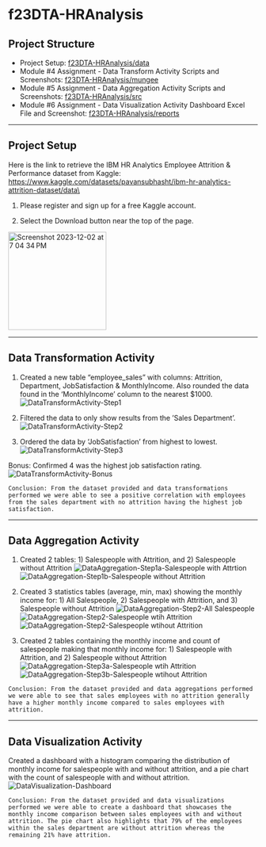 # f23DTA-HRAnalysis

## Project Structure

- Project Setup: [f23DTA-HRAnalysis/data](https://github.com/RobertDalmacio/f23DTA-HRAnalysis/tree/main/data)
- Module #4 Assignment - Data Transform Activity Scripts and Screenshots: [f23DTA-HRAnalysis/mungee](https://github.com/RobertDalmacio/f23DTA-HRAnalysis/tree/main/mungee)
- Module #5 Assignment - Data Aggregation Activity Scripts and Screenshots: [f23DTA-HRAnalysis/src](https://github.com/RobertDalmacio/f23DTA-HRAnalysis/tree/main/src)
- Module #6 Assignment - Data Visualization Activity Dashboard Excel File and Screenshot: [f23DTA-HRAnalysis/reports](https://github.com/RobertDalmacio/f23DTA-HRAnalysis/tree/main/reports)

***

## Project Setup

Here is the link to retrieve the IBM HR Analytics Employee Attrition & Performance dataset from Kaggle: \
https://www.kaggle.com/datasets/pavansubhasht/ibm-hr-analytics-attrition-dataset/data\

1. Please register and sign up for a free Kaggle account.

2. Select the Download button near the top of the page.
<img width="198" alt="Screenshot 2023-12-02 at 7 04 34 PM" src="https://github.com/RobertDalmacio/f23DTA-HRAnalysis/assets/99753940/3682c1a0-b2b8-43f7-933e-62c4cd319687">

***

## Data Transformation Activity

1. Created a new table “employee_sales” with columns: Attrition, Department, JobSatisfaction & MonthlyIncome. Also rounded the data found in the ‘MonthlyIncome’ column to the nearest $1000.
![DataTransformActivity-Step1](https://github.com/RobertDalmacio/f23DTA-HRAnalysis/assets/99753940/c4e3bc9c-567f-4208-a540-c8b693fc4036)

2.  Filtered the data to only show results from the ’Sales Department’.
![DataTransformActivity-Step2](https://github.com/RobertDalmacio/f23DTA-HRAnalysis/assets/99753940/ef4c31bf-d607-4f95-b137-4b830e72251e)

3. Ordered the data by ‘JobSatisfaction’ from highest to lowest.
![DataTransformActivity-Step3](https://github.com/RobertDalmacio/f23DTA-HRAnalysis/assets/99753940/30b49ea2-9007-42dc-8d12-b4cc82f2b86a)

Bonus: Confirmed 4 was the highest job satisfaction rating.
![DataTransformActivity-Bonus](https://github.com/RobertDalmacio/f23DTA-HRAnalysis/assets/99753940/d9e00bf2-ac1c-4370-966b-cc8f5451c591)

`Conclusion: From the dataset provided and data transformations performed we were able to see a positive correlation with employees from the sales department with no attrition having the highest job satisfaction.`

***

## Data Aggregation Activity

1. Created 2 tables: 1) Salespeople with Attrition, and 2) Salespeople without Attrition
![DataAggregation-Step1a-Salespeople with Attrtion](https://github.com/RobertDalmacio/f23DTA-HRAnalysis/assets/99753940/13b3b907-7705-4a34-9ca1-39d32edb8dd5)
![DataAggregation-Step1b-Salespeople without Attrition](https://github.com/RobertDalmacio/f23DTA-HRAnalysis/assets/99753940/cc1d4163-535d-40de-b3ee-777c141adb69)

2. Created 3 statistics tables (average, min, max) showing the monthly income for: 1) All Salespeople, 2) Salespeople with Attrition, and 3) Salespeople without Attrition
![DataAggregation-Step2-All Salespeople](https://github.com/RobertDalmacio/f23DTA-HRAnalysis/assets/99753940/bc600947-88b7-4dfc-b027-2abcf23ada37)
![DataAggregation-Step2-Salespeople wtih Attrition](https://github.com/RobertDalmacio/f23DTA-HRAnalysis/assets/99753940/3a213354-9840-407c-834e-395c0a1cbd9a)
![DataAggregation-Step2-Salespeople wtihout Attrition](https://github.com/RobertDalmacio/f23DTA-HRAnalysis/assets/99753940/b653458b-c769-404d-b3e4-688e7425f2de)

3. Created 2 tables containing the monthly income and count of salespeople making that monthly income for: 1) Salespeople with Attrition, and 2) Salespeople without Attrition
![DataAggregation-Step3a-Salespeople wtih Attrition](https://github.com/RobertDalmacio/f23DTA-HRAnalysis/assets/99753940/aad3957b-a7d7-4fea-9485-aa6b79140cd3)
![DataAggregation-Step3b-Salespeople wtihout Attrition](https://github.com/RobertDalmacio/f23DTA-HRAnalysis/assets/99753940/0919068a-4220-46d3-9a37-f3dba989df45)

`Conclusion: From the dataset provided and data aggregations performed we were able to see that sales employees with no attrition generally have a higher monthly income compared to sales employees with attrition.`

***

## Data Visualization Activity

Created a dashboard with a histogram comparing the distribution of monthly income for salespeople with and without attrition, 
and a pie chart with the count of salespeople with and without attrition.
![DataVisualization-Dashboard](https://github.com/RobertDalmacio/f23DTA-HRAnalysis/assets/99753940/8928f016-12e0-4ce8-a07d-17d5d6f5097c)

`Conclusion: From the dataset provided and data visualizations performed we were able to create a dashboard that showcases the monthly income comparison between sales employees with and without attrition. The pie chart also highlights that 79% of the employees within the sales department are without attrition whereas the remaining 21% have attrition.`
